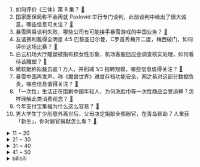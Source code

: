 1. 如何评价《三体》第 8 集？ [:link:](https://www.zhihu.com/question/579254626)
2. 国家医保局称不会再就 Paxlovid 举行专门谈判，此前谈判中给出了很大诚意，哪些信息可关注？ [:link:](https://www.zhihu.com/question/579453750)
3. 暴雪网易谈判失败，哪些公司有可能接手暴雪游戏的中国业务？ [:link:](https://www.zhihu.com/question/579404067)
4. 友谊赛利雅得全明星 4:5 巴黎圣日尔曼，C罗首秀梅开二度，梅西破门，如何评价这场比赛？ [:link:](https://www.zhihu.com/question/579660493)
5. 白云机场大厅雕塑被指有损女性形象，机场客服回应会调查核实处理，如何看待该雕塑？ [:link:](https://www.zhihu.com/question/579403253)
6. 微软据称拟裁员逾 1 万人，并削减 1/3 招聘规模，哪些信息值得关注？ [:link:](https://www.zhihu.com/question/579319650)
7. 暴雪中国再发声，称《魔兽世界》进度存档功能安全，网之易对这部分数据负责，哪些信息值得关注？ [:link:](https://www.zhihu.com/question/579615063)
8. 「一次性」生活正在围剿中国年轻人，为何洗脸巾等一次性商品会受追捧？怎样理解此类消费观念？ [:link:](https://www.zhihu.com/question/579603503)
9. 今年支付宝集福为什么这么容易？ [:link:](https://www.zhihu.com/question/514203060)
10. 男大学生丁少彤意外离世后，父母决定捐献全部器官，在青岛帮助 7 人重获「新生」，你对器官捐献怎么看？ [:link:](https://www.zhihu.com/question/579242177)
<details>
<summary>11 ~ 20</summary>

11. 为什么《原神》都27国登顶了，全球收入还是不如以国内为主要市场的《王者荣耀》和《和平精英》？ [:link:](https://www.zhihu.com/question/579334271)
12. 俄媒称俄造出「末日武器」，西方半信半疑，这一武器威力几何？俄方此时释放这一消息，释放了哪些信息？ [:link:](https://www.zhihu.com/question/579378057)
13. 国内多地发布提醒要警惕疟疾，其症状和新冠相似，或危及生命，两种疾病的区别是什么？它们之间有关联吗? [:link:](https://www.zhihu.com/question/579378162)
14. 令狐冲为什么没有把山洞的秘密告诉岳不群？ [:link:](https://www.zhihu.com/question/48125731)
15. 如何评价 2023 年河南春节晚会？ [:link:](https://www.zhihu.com/question/579627291)
16. 中国哪些城市最宜居？ [:link:](https://www.zhihu.com/question/53421801)
17. 内马尔是不是近二十年最差的巴西头牌? [:link:](https://www.zhihu.com/question/579022285)
18. 父母离异后，13 岁孩子起诉父亲还 16800 元压岁钱并胜诉，如何从法律角度解读？ [:link:](https://www.zhihu.com/question/579526428)
19. 电视剧《狂飙》第 14-15 集拍得怎么样？有哪些值得关注的剧情点？ [:link:](https://www.zhihu.com/question/579625609)
20. 如何评价剧版《三体》中的原创角色慕星？ [:link:](https://www.zhihu.com/question/579086916)
</details>
<details>
<summary>21 ~ 30</summary>

21. 《流浪地球 2》能否一举激活已经跌到低谷的电影市场，为中国科幻电影重新打开一扇大门？ [:link:](https://www.zhihu.com/question/579247002)
22. 为什么很多人都喜欢用「答辩」代替「大便」这种烂梗？ [:link:](https://www.zhihu.com/question/579004309)
23. 孩子坚信人死后会被细菌吃掉，不相信美好的故事，该如何与孩子谈论生命的诗意？ [:link:](https://www.zhihu.com/question/522395204)
24. 看过点映的朋友们，动画电影《深海》拍得怎么样？好看吗？ [:link:](https://www.zhihu.com/question/579280569)
25. 美国务院称布林肯「十分期待」下月访华，中方此前表态欢迎「正就有关具体安排保持沟通」，哪些信息值得关注？ [:link:](https://www.zhihu.com/question/579542828)
26. 数据显示 51.4% 受访者认为工作与生活应有明确界限，如何看待工作与生活的关系？ [:link:](https://www.zhihu.com/question/579610664)
27. 紫砂壶该怎么开壶？网上版本太多了！ [:link:](https://www.zhihu.com/question/38945578)
28. 成功「维权」是种怎样的体验？ [:link:](https://www.zhihu.com/question/550942539)
29. 学法学是种什么感觉？ [:link:](https://www.zhihu.com/question/266710802)
30. 高中一个人吃饭，在班上没朋友是不是自身有问题？ [:link:](https://www.zhihu.com/question/579024149)
</details>
<details>
<summary>31 ~ 40</summary>

31. 大学生该不该收长辈给的红包？ [:link:](https://www.zhihu.com/question/578503833)
32. 在三个人的友谊中，受到了冷落不止一次两次，但是事后她们会来说不是故意的，所以我是放弃好，还是原谅好？ [:link:](https://www.zhihu.com/question/569614487)
33. 22-23 赛季 NBA 国王力克湖人迎五连胜，詹姆斯空砍 32+8+9，如何评价这场比赛？ [:link:](https://www.zhihu.com/question/579548942)
34. 你都见过哪些不动声色的善良？ [:link:](https://www.zhihu.com/question/537980991)
35. 有哪种动物幼崽比成年时丑的吗？ [:link:](https://www.zhihu.com/question/579030261)
36. 三年没回家的返乡人说「没带啥，带了爸妈最想看到的俩外孙」。今年你与惦记的人团圆了吗？有哪些不同的感受？ [:link:](https://www.zhihu.com/question/579276003)
37. 哪些新家电的出现，让你对生活有了新认知？ [:link:](https://www.zhihu.com/question/553778194)
38. 孩子们的滑雪装备，是租还是买？ [:link:](https://www.zhihu.com/question/576970321)
39. 春节回家走亲戚，如何穿出让人眼前一亮的感觉？ [:link:](https://www.zhihu.com/question/513684816)
40. 教育部称「今年高考全国统考将于 6 月 7 日、8 日举行」，哪些信息值得关注？ [:link:](https://www.zhihu.com/question/579610812)
</details>
<details>
<summary>41 ~ 50</summary>

41. 低谷期，你们都是怎么熬过来的？ [:link:](https://www.zhihu.com/question/574503382)
42. 为什么吃道具是剧组大忌？ [:link:](https://www.zhihu.com/question/47907880)
43. 如何评价刘亦菲和李现主演的电视剧《去有风的地方》? [:link:](https://www.zhihu.com/question/578496724)
44. 从播出的内容看，剧版《三体》对原著改编得如何？ [:link:](https://www.zhihu.com/question/578882995)
45. 22-23 赛季英超曼联补时阶段丢球 1:1 水晶宫，九连胜遭终结，如何评价这场比赛？ [:link:](https://www.zhihu.com/question/579494334)
46. 《三体》中物理规律在时空中分布不均匀的结论和量子力学不是很相似吗？为什么说物理学不存在了呢？ [:link:](https://www.zhihu.com/question/33178197)
47. 《三体》杨冬知道导师提前得到结果，为什么就得出物理学不存在了的结论？ [:link:](https://www.zhihu.com/question/579324165)
48. 沙特财政大臣表示「沙特可充当中美间沟通渠道」，如何解读？沙方在中美间将扮演怎样的角色？ [:link:](https://www.zhihu.com/question/579224332)
49. 原神为什么不出坐骑系统呢？ [:link:](https://www.zhihu.com/question/530344939)
50. 滑雪运动愈发火热，重金购买滑雪装备值不值得？ [:link:](https://www.zhihu.com/question/576970681)
</details><details>
<summary>bilibili</summary>

1. 小潮院长的年度总结（2022年） [:link:](//www.bilibili.com/video/BV1bR4y1a7cq)
2. 《原神》角色演示-「艾尔海森：思而后行」 [:link:](//www.bilibili.com/video/BV1uW4y1G7rM)
3. 怪盗积德 [:link:](//www.bilibili.com/video/BV1S8411A7Pg)
4. 自制兔子烟雾加湿器 [:link:](//www.bilibili.com/video/BV1JR4y1e7BS)
5. 《桌子有后坐 打枪更快乐2》 [:link:](//www.bilibili.com/video/BV1LY4y1Z7T5)
6. 这句上联！居然300年无人能对？！你那么好看，要不来试试？ [:link:](//www.bilibili.com/video/BV1z14y1M74m)
7. 一秒立4颗骰子？高速慢放20倍，五分钟速通花式骰子！ [:link:](//www.bilibili.com/video/BV1cY411R7gz)
8. 和女友瞒着家里人把证领了，婆婆知道吓得当场大叫！ [:link:](//www.bilibili.com/video/BV1824y1h71K)
9. 碧桂园特别军事行动 [:link:](//www.bilibili.com/video/BV14x4y1u7qP)
10. 高中生用全部积蓄为自己最爱的战地拍摄了一部短片《不可测的明天》 [:link:](//www.bilibili.com/video/BV1p24y1h7Hi)
<details>
<summary>11 ~ 20</summary>

11. 好你个唐仁杰！ 居然想为难我？那就看我能不能接得住了!炸酱刀削面~ [:link:](//www.bilibili.com/video/BV1eR4y1e7z5)
12. 我好像真的养了只锦鲤猫诶！ [:link:](//www.bilibili.com/video/BV1rG4y1C7eR)
13. 【半佛】2023年了，谁还集五福啊？ [:link:](//www.bilibili.com/video/BV1Rs4y147Qf)
14. 【原神】  不  像  演  的 [:link:](//www.bilibili.com/video/BV1yK411r7fH)
15. ICU人情冷暖：酒后误吸，妻子措手不及。 [:link:](//www.bilibili.com/video/BV16G4y1w7BT)
16. “cheems，你要飞向月球吗？” [:link:](//www.bilibili.com/video/BV1Ld4y1L7T6)
17. 他救人半生，却救不了自己。 [:link:](//www.bilibili.com/video/BV1fK411r7Bh)
18. 《黑心猫咖》的面试现场 [:link:](//www.bilibili.com/video/BV1Qd4y1L7uy)
19. 片 名 为 寄 20 [:link:](//www.bilibili.com/video/BV16v4y1C7Jc)
20. 连这些也不是全国统一的？ [:link:](//www.bilibili.com/video/BV1Ld4y157K8)
</details>
<details>
<summary>21 ~ 30</summary>

21. 红 包 拿 稳 [:link:](//www.bilibili.com/video/BV1E8411A7ec)
22. 麻了，你们兰若寺怎么全是内鬼？ [:link:](//www.bilibili.com/video/BV1uG4y1X7tj)
23. 天然美食竟让我领悟到了动漫里的绝招 [:link:](//www.bilibili.com/video/BV13G4y1w7Ly)
24. 一盒榨菜卖800块？原来砖家说我们吃不起的榨菜是这个？ [:link:](//www.bilibili.com/video/BV1Sv4y1y7K7)
25. 炸酱面  厨子探店¥？ [:link:](//www.bilibili.com/video/BV1GK411k7R6)
26. 《明日方舟》特别映像 [炎：劫争] [:link:](//www.bilibili.com/video/BV15G4y1w7KE)
27. 【原神】3.4千壑沙地宝箱+草神瞳+圣章石全收集（持续更新中） [:link:](//www.bilibili.com/video/BV1rx4y1u773)
28. 我猫德学院荣获2022百大up主，有人赞成有人反对，谁赞成谁反对？ [:link:](//www.bilibili.com/video/BV1cd4y157tm)
29. 1999年的中国发生了什么？【激荡四十年·1999】 [:link:](//www.bilibili.com/video/BV1Gv4y1C7VB)
30. 冬季骑行东北，硬刚寒潮电量耗尽入住50元小旅馆，吃个铁锅炖舒服一下 [:link:](//www.bilibili.com/video/BV1d84y1h7VU)
</details>
<details>
<summary>31 ~ 40</summary>

31. 【明日方舟新春会/三无/令原创曲】敢归云间宿 [:link:](//www.bilibili.com/video/BV1H14y1M7tj)
32. 七年了，我终于完成了我的毕设！用火画了幅富春山居图 [:link:](//www.bilibili.com/video/BV1J8411A77i)
33. 【离奇】2023拜年纪竟导致开启多元宇宙 [:link:](//www.bilibili.com/video/BV1FK411k7b7)
34. 【warma】我阻止了地球末日！ [:link:](//www.bilibili.com/video/BV1ZY4y1f79x)
35. 两个月，自己设计+拼装，自然选择号，前进四！——《三体》 [:link:](//www.bilibili.com/video/BV1m24y1Y7rv)
36. 当我假扮妹子，混进了路人局…… [:link:](//www.bilibili.com/video/BV1vy4y1R7RF)
37. 国产游戏最强二次元老婆枪，目前没有之一！ [:link:](//www.bilibili.com/video/BV1d84y1h7m1)
38. 【兔限皮肤第五弹】炽霜斩山，诸犍霸气上阵！——李信-山海·炽霜斩来啦！ [:link:](//www.bilibili.com/video/BV1qK411r7cf)
39. 【原神须弥3.4千壑沙地草神瞳】(55已完结)散失的草神瞳全收集！分区域收集！贴心领跑防迷路！全网最贴心的须弥草神瞳攻略！ [:link:](//www.bilibili.com/video/BV1UG4y1X7GQ)
40. 外卖员吃我外卖，打我游戏，还打赢了我？ [:link:](//www.bilibili.com/video/BV1p3411d7Md)
</details>
<details>
<summary>41 ~ 50</summary>

41. 自己能做到的事尽量不去麻烦别人 [:link:](//www.bilibili.com/video/BV1qG4y1w7my)
42. “也许你们未必知道我的名字，但大都听过我的声音！” [:link:](//www.bilibili.com/video/BV1Z84y1h7qb)
43. 《新手抽到神里绫人，感觉自己无敌了！孤云阁F4:你说啥??》 [:link:](//www.bilibili.com/video/BV1qG4y1C7Py)
44. 铁根的语音包上线游戏啦！ [:link:](//www.bilibili.com/video/BV14A411R7pf)
45. 我 以 为 只 是 吃 饭 [:link:](//www.bilibili.com/video/BV1jR4y1a77W)
46. 突发！意外发现女友在游戏里跟别人结婚了？再故意让她发现我的“前女友”… [:link:](//www.bilibili.com/video/BV1EG4y1X7U1)
47. 全网话题破80亿假背景的地方，它冬天是什么样子？经典重现！ [:link:](//www.bilibili.com/video/BV1w84y187vU)
48. 【4K醇享】祝大家新年快乐 [:link:](//www.bilibili.com/video/BV1FY411X78r)
49. 新春礼盒开箱！里面有什么？ [:link:](//www.bilibili.com/video/BV1xP4y167DU)
50. 在吗？你可以永远相信不知火🔥 [:link:](//www.bilibili.com/video/BV1g3411o769)
</details>
<details>
<summary>51 ~ 60</summary>

51. 被学生逼疯的美术老师 [:link:](//www.bilibili.com/video/BV1MK411y7tB)
52. 三体人：我们害怕叶问 [:link:](//www.bilibili.com/video/BV14A411o7oH)
53. 大追杀令 我的世界永恒的MC生存 二周目EP4 [:link:](//www.bilibili.com/video/BV12A411R7bS)
54. 鬼：别急，我先来段广播体操！ [:link:](//www.bilibili.com/video/BV14R4y1e7wU)
55. 只因速赛车 [:link:](//www.bilibili.com/video/BV15Y411R7Dr)
56. 我花了8000块请全球明星给大家送春节祝福！ [:link:](//www.bilibili.com/video/BV1zG4y1C7HS)
57. 【时代少年团】《浅炸一下吧！》09：新年有口福啦 [:link:](//www.bilibili.com/video/BV1tM411t7oc)
58. 开局9.3分美剧版《最后生还者》第1集（含彩蛋，选角剧情评价）：虫草真菌感染大脑开花，末日降临 [:link:](//www.bilibili.com/video/BV1rP4y1k7b2)
59. 你最爱的拜年纪节目，十二周年回忆馆排名发布 [:link:](//www.bilibili.com/video/BV1Le4y1F7YP)
60. 竟然被四个美少女闯入家门？！ [:link:](//www.bilibili.com/video/BV1K14y1M7te)
</details>
<details>
<summary>61 ~ 70</summary>

61. 从桂林出发骑行几千公里终于到达拉萨中途遇到坎坷都走过来了 [:link:](//www.bilibili.com/video/BV19P4y1675r)
62. 挑战去海底捞让服务员吃 我当服务员 [:link:](//www.bilibili.com/video/BV1iR4y1a7tN)
63. 兄弟…你投屏忘关了 [:link:](//www.bilibili.com/video/BV1jx4y137FY)
64. 传统文化 中华文明，可失财 不可失礼。 [:link:](//www.bilibili.com/video/BV1d84y1h7XY)
65. “当下即是最好，珍惜眼前人。”过年回家给妈妈买辆车做礼物 [:link:](//www.bilibili.com/video/BV1yx4y1u7F4)
66. 年仅六岁便在战场屡获奇功，二战史上年龄最小的士兵，高分催泪 [:link:](//www.bilibili.com/video/BV1Sy4y1R7dN)
67. 【黑胶唱片】“还蛮清楚的。”爱在西元前 [:link:](//www.bilibili.com/video/BV1av4y117L6)
68. 【逗鱼时刻】逗鱼时刻2022 TOP50 [:link:](//www.bilibili.com/video/BV1XK411r7SC)
69. 2023碧蓝航线新春会 [:link:](//www.bilibili.com/video/BV1iG4y1w7Bo)
70. 【战鹰】口 技 [:link:](//www.bilibili.com/video/BV13v4y1C7fZ)
</details>
<details>
<summary>71 ~ 80</summary>

71. 防御性驾驶，你媳妇会不会中招 [:link:](//www.bilibili.com/video/BV12d4y1L74h)
72. 【JUMP】米哈游会烂尾吗？ [:link:](//www.bilibili.com/video/BV1Bx4y1u7Mp)
73. 成年后还能再长高么？18岁后身高变化大公开！ [:link:](//www.bilibili.com/video/BV1gT411m7Yu)
74. 三 国 杀 现 状 [:link:](//www.bilibili.com/video/BV1X84y1b78j)
75. 虽然我经常开车，但我认为该办的事情是一定要办的！人糙了点，各位多担待… [:link:](//www.bilibili.com/video/BV1ND4y1n7C8)
76. 拍的烂还掺沙子，对标东八区，韩国拍了一部西八区的姐妹们 [:link:](//www.bilibili.com/video/BV1L14y1M7Ck)
77. 如果可以，千万不要去做主播... [:link:](//www.bilibili.com/video/BV19M411b7LC)
78. 鬼迷心窍的阳光房 [:link:](//www.bilibili.com/video/BV1UD4y1H7nK)
79. 到底是谁发明的这个渣男八音盒… [:link:](//www.bilibili.com/video/BV1RD4y1p7Gq)
80. 制作耗时3年，个人原创科幻短片《余象(MIND TRICK)》 [:link:](//www.bilibili.com/video/BV18G4y1c7kk)
</details>
<details>
<summary>81 ~ 90</summary>

81. 新 春 找 瓜 行 动 [:link:](//www.bilibili.com/video/BV15R4y127qF)
82. 真是失礼啊，我们可是纯爱 [:link:](//www.bilibili.com/video/BV1fM411b7xL)
83. 没有麒麟臂真做不出三不沾 [:link:](//www.bilibili.com/video/BV1ky4y1R7wz)
84. 当MC老玩家被「生存战争」折磨到吐！！ [:link:](//www.bilibili.com/video/BV1FY411X7ZR)
85. 女生都这么“奇怪”的吗？？... [:link:](//www.bilibili.com/video/BV1mY4y1Z7eH)
86. 不要打开！不要打开！不要打开！ [:link:](//www.bilibili.com/video/BV1D14y1M7FB)
87. 2023明日方舟新春会「兔兔闹新春」正片DAY2 [:link:](//www.bilibili.com/video/BV1p84y1b7x2)
88. 【直播录像】book思议，不期而遇 [:link:](//www.bilibili.com/video/BV1X8411c7re)
89. 警察抓老6，你说6不6？ [:link:](//www.bilibili.com/video/BV1k3411d73b)
90. 这一波完美诠释了什么叫捡了芝麻丢了西瓜！ [:link:](//www.bilibili.com/video/BV1kA411o7P3)
</details>
<details>
<summary>91 ~ 100</summary>

91. 【散人】国产悬疑恐怖《隐秘的角落》正式版 无限轮回如何逃脱？（已更新至P4） [:link:](//www.bilibili.com/video/BV1J24y1a7Bm)
92. 2023崩坏3新春会「最佳祝愿·BestWishes」 [:link:](//www.bilibili.com/video/BV1d84y1b7Kp)
93. 假如美缝师傅说真话 [:link:](//www.bilibili.com/video/BV1DP4y1k7Cn)
94. 考试，但没及格 [:link:](//www.bilibili.com/video/BV1vP4y1k7V7)
95. 花12万买中国战神！世上最大扭矩前驱车！ [:link:](//www.bilibili.com/video/BV17G4y1X7Mx)
96. 战   列   舰 ！【C4快乐因人流#37】 [:link:](//www.bilibili.com/video/BV1Yx4y1u7r6)
97. 【B站最强互动视频】耗时三年原创三十万字剧情，打造灾难和救赎的篇章。 【蔚蓝之线·起始】 [:link:](//www.bilibili.com/video/BV1zY411177B)
98. 纽约地铁的车门都把什么奇奇怪怪的东西夹住了 #地铁 #纽约地铁 #不穿鞋 [:link:](//www.bilibili.com/video/BV1i3411Z71A)
99. 【亮记生物鉴定】真有邮票里那么蓝的兔子？ [:link:](//www.bilibili.com/video/BV1Y84y1h7ti)
100. 【原神】草系最强设计！艾尔海森强不强？0命战神，种门圣子！硬核攻略及抽取建议！ [:link:](//www.bilibili.com/video/BV18Y41197C1)
</details></details>